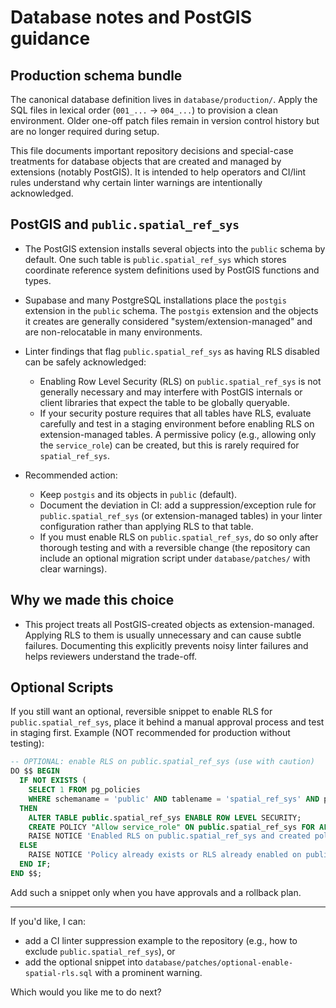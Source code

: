 # Database notes and PostGIS guidance

## Production schema bundle

The canonical database definition lives in `database/production/`. Apply the SQL files in lexical order (`001_...` → `004_...`) to provision a clean environment. Older one-off patch files remain in version control history but are no longer required during setup.

This file documents important repository decisions and special-case treatments for database objects that are created and managed by extensions (notably PostGIS). It is intended to help operators and CI/lint rules understand why certain linter warnings are intentionally acknowledged.

## PostGIS and `public.spatial_ref_sys`

- The PostGIS extension installs several objects into the `public` schema by default. One such table is `public.spatial_ref_sys` which stores coordinate reference system definitions used by PostGIS functions and types.

- Supabase and many PostgreSQL installations place the `postgis` extension in the `public` schema. The `postgis` extension and the objects it creates are generally considered "system/extension-managed" and are non-relocatable in many environments.

- Linter findings that flag `public.spatial_ref_sys` as having RLS disabled can be safely acknowledged:

  - Enabling Row Level Security (RLS) on `public.spatial_ref_sys` is not generally necessary and may interfere with PostGIS internals or client libraries that expect the table to be globally queryable.
  - If your security posture requires that all tables have RLS, evaluate carefully and test in a staging environment before enabling RLS on extension-managed tables. A permissive policy (e.g., allowing only the `service_role`) can be created, but this is rarely required for `spatial_ref_sys`.

- Recommended action:
  - Keep `postgis` and its objects in `public` (default).
  - Document the deviation in CI: add a suppression/exception rule for `public.spatial_ref_sys` (or extension-managed tables) in your linter configuration rather than applying RLS to that table.
  - If you must enable RLS on `public.spatial_ref_sys`, do so only after thorough testing and with a reversible change (the repository can include an optional migration script under `database/patches/` with clear warnings).

## Why we made this choice

- This project treats all PostGIS-created objects as extension-managed. Applying RLS to them is usually unnecessary and can cause subtle failures. Documenting this explicitly prevents noisy linter failures and helps reviewers understand the trade-off.

## Optional Scripts

If you still want an optional, reversible snippet to enable RLS for `public.spatial_ref_sys`, place it behind a manual approval process and test in staging first. Example (NOT recommended for production without testing):

```sql
-- OPTIONAL: enable RLS on public.spatial_ref_sys (use with caution)
DO $$ BEGIN
  IF NOT EXISTS (
    SELECT 1 FROM pg_policies
    WHERE schemaname = 'public' AND tablename = 'spatial_ref_sys' AND policyname = 'Allow service_role')
  THEN
    ALTER TABLE public.spatial_ref_sys ENABLE ROW LEVEL SECURITY;
    CREATE POLICY "Allow service_role" ON public.spatial_ref_sys FOR ALL USING (auth.role() = 'service_role');
    RAISE NOTICE 'Enabled RLS on public.spatial_ref_sys and created policy "Allow service_role"';
  ELSE
    RAISE NOTICE 'Policy already exists or RLS already enabled on public.spatial_ref_sys';
  END IF;
END $$;
```

Add such a snippet only when you have approvals and a rollback plan.

---

If you'd like, I can:

- add a CI linter suppression example to the repository (e.g., how to exclude `public.spatial_ref_sys`), or
- add the optional snippet into `database/patches/optional-enable-spatial-rls.sql` with a prominent warning.

Which would you like me to do next?
